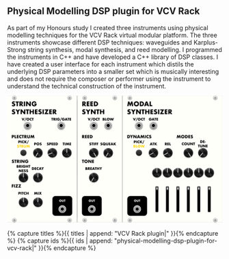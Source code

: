 ## Physical Modelling DSP plugin for VCV Rack

As part of my Honours study I created three instruments using physical modelling techniques for the VCV Rack virtual modular platform. The three instruments showcase different DSP techniques: waveguides and Karplus-Strong string synthesis, modal synthesis, and reed modelling. I programmed the instruments in C++ and have developed a C++ library of DSP classes. I have created a user interface for each instrument which distils the underlying DSP parameters into a smaller set which is musically interesting and does not require the composer or performer using the instrument to understand the technical construction of the instrument.

![Modules in VCV Rack](imgs/vcv-modules.png)

{% capture titles %}{{ titles | append: "VCV Rack plugin|" }}{% endcapture %}
{% capture ids %}{{ ids | append: "physical-modelling-dsp-plugin-for-vcv-rack|" }}{% endcapture %}
